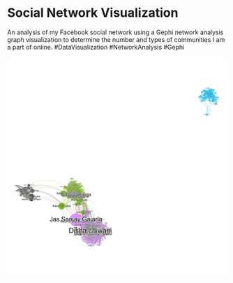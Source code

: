 # Social Network Visualization
An analysis of my Facebook social network using a Gephi network analysis graph visualization to determine the number and types of communities I am a part of online. #DataVisualization #NetworkAnalysis #Gephi 

![Social Network Gephi Visualization](/Social_Network_Analysis_Gephi_Visualization.png)
